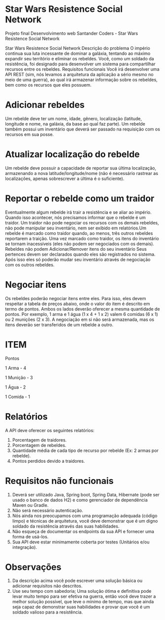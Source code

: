 # Star Wars Resistence Social Network
Projeto final Desenvolvimento web Santander Coders - Star Wars Resistence Social Network

Star Wars Resistence Social Network
Descrição do problema
O império continua sua luta incessante de dominar a galáxia, tentando ao máximo
expandir seu território e eliminar os rebeldes.
Você, como um soldado da resistência, foi designado para desenvolver um sistema
para compartilhar recursos entre os rebeldes.
Requisitos funcionais
Você irá desenvolver uma API REST (sim, nós levamos a arquitetura da aplicação a
sério mesmo no meio de uma guerra), ao qual irá armazenar informação sobre os
rebeldes, bem como os recursos que eles possuem.

# Adicionar rebeldes
Um rebelde deve ter um nome, idade, gênero, localização (latitude, longitude e nome,
na galáxia, da base ao qual faz parte).
Um rebelde também possui um inventário que deverá ser passado na requisição com
os recursos em sua posse.

# Atualizar localização do rebelde
Um rebelde deve possuir a capacidade de reportar sua última localização,
armazenando a nova latitude/longitude/nome (não é necessário rastrear as
localizações, apenas sobrescrever a última é o suficiente).

# Reportar o rebelde como um traidor
Eventualmente algum rebelde irá trair a resistência e se aliar ao império. Quando isso
acontecer, nós precisamos informar que o rebelde é um traidor.
Um traidor não pode negociar os recursos com os demais rebeldes, não pode
manipular seu inventário, nem ser exibido em relatórios.Um rebelde é marcado como traidor quando, ao menos, três outros rebeldes
reportarem a traição.
Uma vez marcado como traidor, os itens do inventário se tornam inacessíveis (eles não
podem ser negociados com os demais).
Rebeldes não podem Adicionar/Remover itens do seu inventário
Seus pertences devem ser declarados quando eles são registrados no sistema. Após
isso eles só poderão mudar seu inventário através de negociação com os outros
rebeldes.

# Negociar itens
Os rebeldes poderão negociar itens entre eles.
Para isso, eles devem respeitar a tabela de preços abaixo, onde o valor do item é
descrito em termo de pontos.
Ambos os lados deverão oferecer a mesma quantidade de pontos. Por exemplo, 1 arma
e 1 água (1 x 4 + 1 x 2) valem 6 comidas (6 x 1) ou 2 munições (2 x 3).
A negociação em si não será armazenada, mas os itens deverão ser transferidos de um
rebelde a outro.

# ITEM
Pontos

1 Arma - 4

1 Munição - 3

1 Água - 2

1 Comida - 1

# Relatórios
A API deve oferecer os seguintes relatórios:

1. Porcentagem de traidores.
2. Porcentagem de rebeldes.
3. Quantidade média de cada tipo de recurso por rebelde (Ex: 2 armas por
rebelde).
4. Pontos perdidos devido a traidores.

# Requisitos não funcionais
1. Deverá ser utilizado Java, Spring boot, Spring Data, Hibernate (pode ser usado o
banco de dados H2) e como gerenciador de dependência Maven ou Gradle.
2. Não será necessário autenticação.
3. Nós ainda nos preocupamos com uma programação adequada (código limpo) e
técnicas de arquitetura, você deve demonstrar que é um digno soldado da
resistência através das suas habilidades.
4. Não esqueça de documentar os endpoints da sua API e fornecer uma forma de
usá-los.
5. Sua API deve estar minimamente coberta por testes (Unitários e/ou integração).

# Observações
1. Da descrição acima você pode escrever uma solução básica ou adicionar
requisitos não descritos.
2. Use seu tempo com sabedoria; Uma solução ótima e definitiva pode levar muito
tempo para ser efetiva na guerra, então você deve trazer a melhor solução
possível, que leve o mínimo de tempo, mas que ainda seja capaz de demonstrar
suas habilidades e provar que você é um soldado valioso para a resistência.

